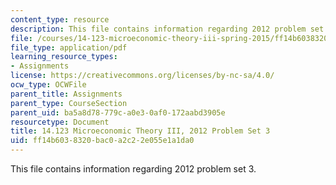 ```yaml
---
content_type: resource
description: This file contains information regarding 2012 problem set 3.
file: /courses/14-123-microeconomic-theory-iii-spring-2015/ff14b6038320bac0a2c22e055e1a1da0_MIT14_123S15_PSet_3_12.pdf
file_type: application/pdf
learning_resource_types:
- Assignments
license: https://creativecommons.org/licenses/by-nc-sa/4.0/
ocw_type: OCWFile
parent_title: Assignments
parent_type: CourseSection
parent_uid: ba5a8d78-779c-a0e3-0af0-172aabd3905e
resourcetype: Document
title: 14.123 Microeconomic Theory III, 2012 Problem Set 3
uid: ff14b603-8320-bac0-a2c2-2e055e1a1da0
---
```

This file contains information regarding 2012 problem set 3.